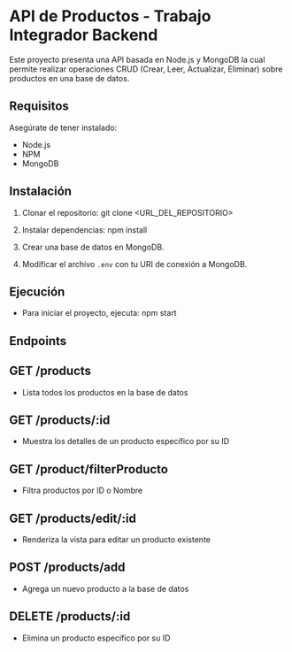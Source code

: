 # API de Productos - Trabajo Integrador Backend

Este proyecto presenta una API basada en Node.js y MongoDB la cual permite realizar operaciones CRUD (Crear, Leer, Actualizar, Eliminar) sobre productos en una base de datos.

## Requisitos

Asegúrate de tener instalado:

- Node.js
- NPM
- MongoDB

## Instalación

1. Clonar el repositorio:
   git clone <URL_DEL_REPOSITORIO>

2. Instalar dependencias:
   npm install

3. Crear una base de datos en MongoDB.

4. Modificar el archivo `.env` con tu URI de conexión a MongoDB.

## Ejecución

- Para iniciar el proyecto, ejecuta:
  npm start

## Endpoints

## GET /products

- Lista todos los productos en la base de datos

## GET /products/:id

- Muestra los detalles de un producto específico por su ID

## GET /product/filterProducto

- Filtra productos por ID o Nombre

## GET /products/edit/:id

- Renderiza la vista para editar un producto existente

## POST /products/add

- Agrega un nuevo producto a la base de datos

## DELETE /products/:id

- Elimina un producto específico por su ID
